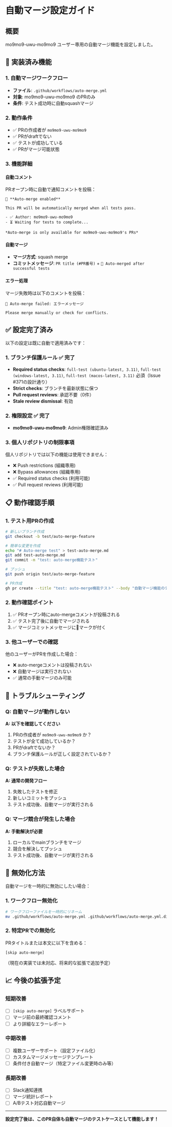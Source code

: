 # 自動マージ設定ガイド

## 概要

mo9mo9-uwu-mo9mo9 ユーザー専用の自動マージ機能を設定しました。

## 🤖 実装済み機能

### 1. 自動マージワークフロー
- **ファイル**: `.github/workflows/auto-merge.yml`
- **対象**: mo9mo9-uwu-mo9mo9 のPRのみ
- **条件**: テスト成功時に自動squashマージ

### 2. 動作条件
- ✅ PRの作成者が `mo9mo9-uwu-mo9mo9`
- ✅ PRがdraftでない
- ✅ テストが成功している
- ✅ PRがマージ可能状態

### 3. 機能詳細

#### 自動コメント
PRオープン時に自動で通知コメントを投稿：
```
🤖 **Auto-merge enabled**

This PR will be automatically merged when all tests pass.

- ✅ Author: mo9mo9-uwu-mo9mo9
- ⏳ Waiting for tests to complete...

*Auto-merge is only available for mo9mo9-uwu-mo9mo9's PRs*
```

#### 自動マージ
- **マージ方式**: squash merge
- **コミットメッセージ**: `PR title (#PR番号)` + `🤖 Auto-merged after successful tests`

#### エラー処理
マージ失敗時は以下のコメントを投稿：
```
🚫 Auto-merge failed: エラーメッセージ

Please merge manually or check for conflicts.
```

## ✅ 設定完了済み

以下の設定は既に自動で適用済みです：

### 1. ブランチ保護ルール ✅ 完了
- **Required status checks**: `full-test (ubuntu-latest, 3.11)`, `full-test (windows-latest, 3.11)`, `full-test (macos-latest, 3.11)` 必須（Issue #371の設計通り）
- **Strict checks**: ブランチを最新状態に保つ
- **Pull request reviews**: 承認不要（0件）
- **Stale review dismissal**: 有効

### 2. 権限設定 ✅ 完了
- **mo9mo9-uwu-mo9mo9**: Admin権限確認済み

### 3. 個人リポジトリの制限事項
個人リポジトリでは以下の機能は使用できません：
- ❌ Push restrictions (組織専用)
- ❌ Bypass allowances (組織専用)
- ✅ Required status checks (利用可能)
- ✅ Pull request reviews (利用可能)

## 📋 動作確認手順

### 1. テスト用PRの作成
```bash
# 新しいブランチ作成
git checkout -b test/auto-merge-feature

# 簡単な変更を作成
echo "# Auto-merge test" > test-auto-merge.md
git add test-auto-merge.md
git commit -m "test: auto-merge機能テスト"

# プッシュ
git push origin test/auto-merge-feature

# PR作成
gh pr create --title "test: auto-merge機能テスト" --body "自動マージ機能のテストPRです"
```

### 2. 動作確認ポイント
1. ✅ PRオープン時にauto-mergeコメントが投稿される
2. ✅ テスト完了後に自動でマージされる
3. ✅ マージコミットメッセージに🤖マークが付く

### 3. 他ユーザーでの確認
他のユーザーがPRを作成した場合：
- ❌ auto-mergeコメントは投稿されない
- ❌ 自動マージは実行されない
- ✅ 通常の手動マージのみ可能

## 🚨 トラブルシューティング

### Q: 自動マージが動作しない
**A: 以下を確認してください**
1. PRの作成者が `mo9mo9-uwu-mo9mo9` か？
2. テストが全て成功しているか？
3. PRがdraftでないか？
4. ブランチ保護ルールが正しく設定されているか？

### Q: テストが失敗した場合
**A: 通常の開発フロー**
1. 失敗したテストを修正
2. 新しいコミットをプッシュ
3. テスト成功後、自動マージが実行される

### Q: マージ競合が発生した場合
**A: 手動解決が必要**
1. ローカルでmainブランチをマージ
2. 競合を解決してプッシュ
3. テスト成功後、自動マージが実行される

## 🔄 無効化方法

自動マージを一時的に無効にしたい場合：

### 1. ワークフロー無効化
```bash
# ワークフローファイルを一時的にリネーム
mv .github/workflows/auto-merge.yml .github/workflows/auto-merge.yml.disabled
```

### 2. 特定PRでの無効化
PRタイトルまたは本文に以下を含める：
```
[skip auto-merge]
```
（現在の実装では未対応、将来的な拡張で追加予定）

## 📈 今後の拡張予定

### 短期改善
- [ ] `[skip auto-merge]` ラベルサポート
- [ ] マージ前の最終確認コメント
- [ ] より詳細なエラーレポート

### 中期改善
- [ ] 複数ユーザーサポート（設定ファイル化）
- [ ] カスタムマージメッセージテンプレート
- [ ] 条件付き自動マージ（特定ファイル変更時のみ等）

### 長期改善
- [ ] Slack通知連携
- [ ] マージ統計レポート
- [ ] A/Bテスト対応自動マージ

---

**設定完了後は、このPR自体も自動マージのテストケースとして機能します！**
